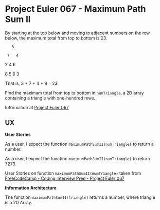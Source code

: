 # Project Euler 067 - Maximum Path Sum II

By starting at the top below and moving to adjacent numbers on the row below, the maximum total from top to bottom is 23.

       3

     7   4

   2   4   6

 8   5   9   3

That is, 3 + 7 + 4 + 9 = 23.

Find the maximum total from top to bottom in `numTriangle`, a 2D array containing a triangle with one-hundred rows.

Information at [Project Euler 067](https://projecteuler.net/problem=67)

## UX

**User Stories**

As a user, I expect the function `maximumPathSumII(numTriangle)` to return a number.

As a user, I expect the function `maximumPathSumII(numTriangle)` to return 7273.

User Stories on function `maximumPathSumII(numTriangle)` taken from [FreeCodeCamp - Coding Interview Prep - Project Euler 067](https://www.freecodecamp.org/learn/coding-interview-prep/project-euler/problem-67-maximum-path-sum-ii)

**Information Architecture**

The function `maximumPathSumII(triangle)` returns a number, where triangle is a 2D Array.